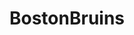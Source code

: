 ---
title: BostonBruins
crosslinks:
- hockey
- livven
- puckstreams
- OttawaSenators
- place
- hockeyjerseys
- LazyMan
- redsox
- leafs
- DetroitRedWings
- ColoradoAvalanche
- nhl
- NHLStreams
- NHLstatheads
- NewMexico
- e
- EvilLeagueOfEvil
- goats
- AskReddit
- goldenknights
---